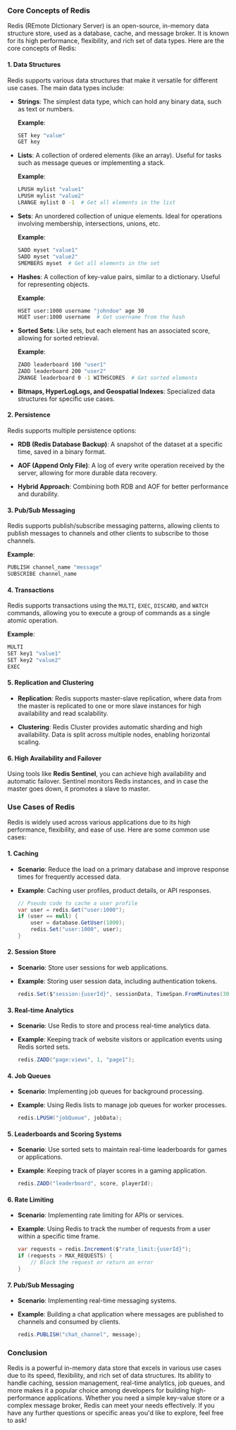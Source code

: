 ### Core Concepts of Redis

Redis (REmote DIctionary Server) is an open-source, in-memory data structure store, used as a database, cache, and message broker. It is known for its high performance, flexibility, and rich set of data types. Here are the core concepts of Redis:

#### 1. **Data Structures**

Redis supports various data structures that make it versatile for different use cases. The main data types include:

- **Strings**: The simplest data type, which can hold any binary data, such as text or numbers.

  **Example**:

  ```bash
  SET key "value"
  GET key
  ```

- **Lists**: A collection of ordered elements (like an array). Useful for tasks such as message queues or implementing a stack.

  **Example**:

  ```bash
  LPUSH mylist "value1"
  LPUSH mylist "value2"
  LRANGE mylist 0 -1  # Get all elements in the list
  ```

- **Sets**: An unordered collection of unique elements. Ideal for operations involving membership, intersections, unions, etc.

  **Example**:

  ```bash
  SADD myset "value1"
  SADD myset "value2"
  SMEMBERS myset  # Get all elements in the set
  ```

- **Hashes**: A collection of key-value pairs, similar to a dictionary. Useful for representing objects.

  **Example**:

  ```bash
  HSET user:1000 username "johndoe" age 30
  HGET user:1000 username  # Get username from the hash
  ```

- **Sorted Sets**: Like sets, but each element has an associated score, allowing for sorted retrieval.

  **Example**:

  ```bash
  ZADD leaderboard 100 "user1"
  ZADD leaderboard 200 "user2"
  ZRANGE leaderboard 0 -1 WITHSCORES  # Get sorted elements
  ```

- **Bitmaps, HyperLogLogs, and Geospatial Indexes**: Specialized data structures for specific use cases.

#### 2. **Persistence**

Redis supports multiple persistence options:

- **RDB (Redis Database Backup)**: A snapshot of the dataset at a specific time, saved in a binary format.

- **AOF (Append Only File)**: A log of every write operation received by the server, allowing for more durable data recovery.

- **Hybrid Approach**: Combining both RDB and AOF for better performance and durability.

#### 3. **Pub/Sub Messaging**

Redis supports publish/subscribe messaging patterns, allowing clients to publish messages to channels and other clients to subscribe to those channels.

**Example**:

```bash
PUBLISH channel_name "message"
SUBSCRIBE channel_name
```

#### 4. **Transactions**

Redis supports transactions using the `MULTI`, `EXEC`, `DISCARD`, and `WATCH` commands, allowing you to execute a group of commands as a single atomic operation.

**Example**:

```bash
MULTI
SET key1 "value1"
SET key2 "value2"
EXEC
```

#### 5. **Replication and Clustering**

- **Replication**: Redis supports master-slave replication, where data from the master is replicated to one or more slave instances for high availability and read scalability.

- **Clustering**: Redis Cluster provides automatic sharding and high availability. Data is split across multiple nodes, enabling horizontal scaling.

#### 6. **High Availability and Failover**

Using tools like **Redis Sentinel**, you can achieve high availability and automatic failover. Sentinel monitors Redis instances, and in case the master goes down, it promotes a slave to master.

### Use Cases of Redis

Redis is widely used across various applications due to its high performance, flexibility, and ease of use. Here are some common use cases:

#### 1. **Caching**

- **Scenario**: Reduce the load on a primary database and improve response times for frequently accessed data.

- **Example**: Caching user profiles, product details, or API responses.
  ```csharp
  // Pseudo code to cache a user profile
  var user = redis.Get("user:1000");
  if (user == null) {
      user = database.GetUser(1000);
      redis.Set("user:1000", user);
  }
  ```

#### 2. **Session Store**

- **Scenario**: Store user sessions for web applications.

- **Example**: Storing user session data, including authentication tokens.
  ```csharp
  redis.Set($"session:{userId}", sessionData, TimeSpan.FromMinutes(30));
  ```

#### 3. **Real-time Analytics**

- **Scenario**: Use Redis to store and process real-time analytics data.

- **Example**: Keeping track of website visitors or application events using Redis sorted sets.
  ```csharp
  redis.ZADD("page:views", 1, "page1");
  ```

#### 4. **Job Queues**

- **Scenario**: Implementing job queues for background processing.

- **Example**: Using Redis lists to manage job queues for worker processes.
  ```csharp
  redis.LPUSH("jobQueue", jobData);
  ```

#### 5. **Leaderboards and Scoring Systems**

- **Scenario**: Use sorted sets to maintain real-time leaderboards for games or applications.

- **Example**: Keeping track of player scores in a gaming application.
  ```csharp
  redis.ZADD("leaderboard", score, playerId);
  ```

#### 6. **Rate Limiting**

- **Scenario**: Implementing rate limiting for APIs or services.

- **Example**: Using Redis to track the number of requests from a user within a specific time frame.
  ```csharp
  var requests = redis.Increment($"rate_limit:{userId}");
  if (requests > MAX_REQUESTS) {
      // Block the request or return an error
  }
  ```

#### 7. **Pub/Sub Messaging**

- **Scenario**: Implementing real-time messaging systems.

- **Example**: Building a chat application where messages are published to channels and consumed by clients.
  ```csharp
  redis.PUBLISH("chat_channel", message);
  ```

### Conclusion

Redis is a powerful in-memory data store that excels in various use cases due to its speed, flexibility, and rich set of data structures. Its ability to handle caching, session management, real-time analytics, job queues, and more makes it a popular choice among developers for building high-performance applications. Whether you need a simple key-value store or a complex message broker, Redis can meet your needs effectively. If you have any further questions or specific areas you'd like to explore, feel free to ask!
